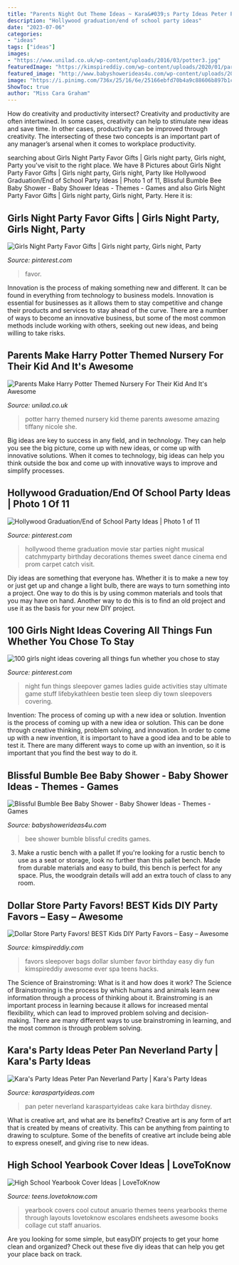 ```yaml
---
title: "Parents Night Out Theme Ideas ~ Kara&#039;s Party Ideas Peter Pan Neverland Party"
description: "Hollywood graduation/end of school party ideas"
date: "2023-07-06"
categories:
- "ideas"
tags: ["ideas"]
images:
- "https://www.unilad.co.uk/wp-content/uploads/2016/03/potter3.jpg"
featuredImage: "https://kimspireddiy.com/wp-content/uploads/2020/01/party-favors-dollar-store-eyelashes-1-1.jpg"
featured_image: "http://www.babyshowerideas4u.com/wp-content/uploads/2016/08/Blissful-Bumble-Bee-Baby-Shower-Table.jpg"
image: "https://i.pinimg.com/736x/25/16/6e/25166ebfd70b4a9c88606b897b1cd329.jpg"
ShowToc: true
author: "Miss Cara Graham"
---
```



How do creativity and productivity intersect?
Creativity and productivity are often intertwined. In some cases, creativity can help to stimulate new ideas and save time. In other cases, productivity can be improved through creativity. The intersecting of these two concepts is an important part of any manager’s arsenal when it comes to workplace productivity.

	

		
searching about Girls Night Party Favor Gifts | Girls night party, Girls night, Party you've visit to the right place. We have 8 Pictures about Girls Night Party Favor Gifts | Girls night party, Girls night, Party like Hollywood Graduation/End of School Party Ideas | Photo 1 of 11, Blissful Bumble Bee Baby Shower - Baby Shower Ideas - Themes - Games and also Girls Night Party Favor Gifts | Girls night party, Girls night, Party. Here it is:
		
    
## Girls Night Party Favor Gifts | Girls Night Party, Girls Night, Party

<img loading=lazy src="https://i.pinimg.com/736x/25/16/6e/25166ebfd70b4a9c88606b897b1cd329.jpg" onerror="this.onerror=null;this.src='https://tse2.mm.bing.net/th?id=OIP.CBIGe77MdXkiLgef9DqKCwHaPP&amp;pid=15.1';" alt="Girls Night Party Favor Gifts | Girls night party, Girls night, Party">

_Source: pinterest.com_

>favor. 

	

Innovation is the process of making something new and different. It can be found in everything from technology to business models. Innovation is essential for businesses as it allows them to stay competitive and change their products and services to stay ahead of the curve. There are a number of ways to become an innovative business, but some of the most common methods include working with others, seeking out new ideas, and being willing to take risks.

    
## Parents Make Harry Potter Themed Nursery For Their Kid And It&#039;s Awesome

<img loading=lazy src="https://www.unilad.co.uk/wp-content/uploads/2016/03/potter3.jpg" onerror="this.onerror=null;this.src='https://tse3.mm.bing.net/th?id=OIP.0Tl6lj7fTkJu6R6wkkmIiAHaIp&amp;pid=15.1';" alt="Parents Make Harry Potter Themed Nursery For Their Kid And It&#039;s Awesome">

_Source: unilad.co.uk_

>potter harry themed nursery kid theme parents awesome amazing tiffany nicole she. 

	

Big ideas are key to success in any field, and in technology. They can help you see the big picture, come up with new ideas, or come up with innovative solutions. When it comes to technology, big ideas can help you think outside the box and come up with innovative ways to improve and simplify processes.

    
## Hollywood Graduation/End Of School Party Ideas | Photo 1 Of 11

<img loading=lazy src="https://i.pinimg.com/originals/35/8a/ae/358aaeb3baefa3064453d0ba61288469.jpg" onerror="this.onerror=null;this.src='https://tse4.mm.bing.net/th?id=OIP.sTnkYAzGfOM7YUsphmosawHaJ4&amp;pid=15.1';" alt="Hollywood Graduation/End of School Party Ideas | Photo 1 of 11">

_Source: pinterest.com_

>hollywood theme graduation movie star parties night musical catchmyparty birthday decorations themes sweet dance cinema end prom carpet catch visit. 

	

Diy ideas are something that everyone has. Whether it is to make a new toy or just get up and change a light bulb, there are ways to turn something into a project. One way to do this is by using common materials and tools that you may have on hand. Another way to do this is to find an old project and use it as the basis for your new DIY project.

    
## 100 Girls Night Ideas Covering All Things Fun Whether You Chose To Stay

<img loading=lazy src="https://i.pinimg.com/736x/bf/3d/7d/bf3d7d35137c5213caa8fddddd11b6f6.jpg" onerror="this.onerror=null;this.src='https://tse1.mm.bing.net/th?id=OIP.ueVW2mJVmwiU2fb2I4dqmgHaLG&amp;pid=15.1';" alt="100 girls night ideas covering all things fun whether you chose to stay">

_Source: pinterest.com_

>night fun things sleepover games ladies guide activities stay ultimate game stuff lifebykathleen bestie teen sleep diy town sleepovers covering. 

	

Invention: The process of coming up with a new idea or solution.
Invention is the process of coming up with a new idea or solution. This can be done through creative thinking, problem solving, and innovation. In order to come up with a new invention, it is important to have a good idea and to be able to test it. There are many different ways to come up with an invention, so it is important that you find the best way to do it.

    
## Blissful Bumble Bee Baby Shower - Baby Shower Ideas - Themes - Games

<img loading=lazy src="http://www.babyshowerideas4u.com/wp-content/uploads/2016/08/Blissful-Bumble-Bee-Baby-Shower-Table.jpg" onerror="this.onerror=null;this.src='https://tse1.mm.bing.net/th?id=OIP.2BA8qw7zrryWEIaFMjcBNgHaLH&amp;pid=15.1';" alt="Blissful Bumble Bee Baby Shower - Baby Shower Ideas - Themes - Games">

_Source: babyshowerideas4u.com_

>bee shower bumble blissful credits games. 

	

3. Make a rustic bench with a pallet
If you're looking for a rustic bench to use as a seat or storage, look no further than this pallet bench. Made from durable materials and easy to build, this bench is perfect for any space. Plus, the woodgrain details will add an extra touch of class to any room.

    
## Dollar Store Party Favors! BEST Kids DIY Party Favors – Easy – Awesome

<img loading=lazy src="https://kimspireddiy.com/wp-content/uploads/2020/01/party-favors-dollar-store-eyelashes-1-1.jpg" onerror="this.onerror=null;this.src='https://tse1.mm.bing.net/th?id=OIP.he3NaUmKcLQG_HaUE9TgzwHaJ4&amp;pid=15.1';" alt="Dollar Store Party Favors! BEST Kids DIY Party Favors – Easy – Awesome">

_Source: kimspireddiy.com_

>favors sleepover bags dollar slumber favor birthday easy diy fun kimspireddiy awesome ever spa teens hacks. 

	

The Science of Brainstroming: What is it and how does it work?
The Science of Brainstroming is the process by which humans and animals learn new information through a process of thinking about it. Brainstroming is an important process in learning because it allows for increased mental flexibility, which can lead to improved problem solving and decision-making. There are many different ways to use brainstroming in learning, and the most common is through problem solving.

    
## Kara&#039;s Party Ideas Peter Pan Neverland Party | Kara&#039;s Party Ideas

<img loading=lazy src="https://karaspartyideas.com/wp-content/uploads/2017/11/Peter-Pan-Neverland-Party-via-Karas-Party-Ideas-KarasPartyIdeas.com26.jpeg" onerror="this.onerror=null;this.src='https://tse2.mm.bing.net/th?id=OIP.MCco-E2GmZZ0eus2-rtr4AHaMi&amp;pid=15.1';" alt="Kara&#039;s Party Ideas Peter Pan Neverland Party | Kara&#039;s Party Ideas">

_Source: karaspartyideas.com_

>pan peter neverland karaspartyideas cake kara birthday disney. 

	

What is creative art, and what are its benefits?
Creative art is any form of art that is created by means of creativity. This can be anything from painting to drawing to sculpture. Some of the benefits of creative art include being able to express oneself, and giving rise to new ideas.

    
## High School Yearbook Cover Ideas | LoveToKnow

<img loading=lazy src="https://cf.ltkcdn.net/teens/images/std/165963-300x400-HSyearbookcover1.jpg" onerror="this.onerror=null;this.src='https://tse4.mm.bing.net/th?id=OIP.STvZrt_Hjh5fsybE9ACIHgAAAA&amp;pid=15.1';" alt="High School Yearbook Cover Ideas | LoveToKnow">

_Source: teens.lovetoknow.com_

>yearbook covers cool cutout anuario themes teens yearbooks theme through layouts lovetoknow escolares endsheets awesome books collage cut staff anuarios. 

	

Are you looking for some simple, but easyDIY projects to get your home clean and organized? Check out these five diy ideas that can help you get your place back on track.

